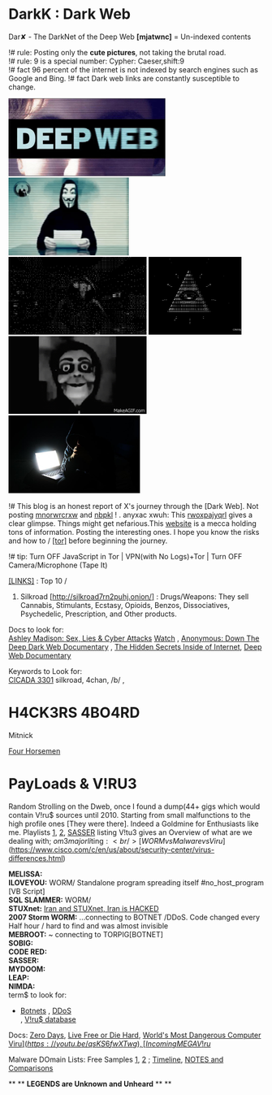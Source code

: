 # DarkK : Dark Web
Dar✘ - The DarkNet of the Deep Web <b>[mjatwnc]</b> = Un-indexed contents

!# rule: Posting only the <b>cute pictures</b>, not taking the brutal road. <br/>
!# rule: 9 is a special number: Cypher: Caeser,shift:9 <br/>
!# fact 96 percent of the internet is not indexed by search engines such as Google and Bing.
!# fact Dark web links are constantly susceptible to change.

<img src="https://github.com/SKKSaikia/DarkK/blob/master/img/deepD.jpg" height=153px><a> </a><img src="https://github.com/SKKSaikia/DarkK/blob/master/anon.gif" height=153px><a> </a><img src="https://github.com/SKKSaikia/DarkK/blob/master/img/hc.gif" height=153px><a> </a><img src="https://github.com/SKKSaikia/DarkK/blob/master/img/ill.gif" height=153px><a> </a><img src="https://github.com/SKKSaikia/DarkK/blob/master/img/XrSwhd.gif" height=153px><a> </a><img src="https://github.com/SKKSaikia/DarkK/blob/master/img/eqvrMKE.jpg" height=153px>

!#  This blog is an honest report of X's journey through the [Dark Web]. Not posting [mnorwrcrxw](https://en.wikipedia.org/wiki/Dark_web) and [nbpkl](https://darkwebnews.com/deep-web/) ! . anyxac xwuh: This [rwoxpajyqrl](https://github.com/SKKSaikia/DarkK/blob/master/img/fkbkjb.png) gives a clear glimpse. Things might get nefarious.This [website](https://darkwebnews.com/) is a mecca holding tons of information. Posting the interesting ones. I hope you know the risks and how to / [[tor]](https://www.torproject.org/) before beginning the journey.

!# tip: Turn OFF JavaScript in Tor | VPN(with No Logs)+Tor | Turn OFF Camera/Microphone (Tape It)

[[LINKS]](https://darkwebnews.com/deep-web-links/) : Top 10 /
1) Silkroad [http://silkroad7rn2puhj.onion/] : Drugs/Weapons: They sell Cannabis, Stimulants, Ecstasy, Opioids, Benzos, Dissociatives, Psychedelic, Prescription, and Other products.

Docs to look for: <br/>
[Ashley Madison: Sex, Lies & Cyber Attacks](https://www.imdb.com/title/tt6798722/) [Watch](https://youtu.be/JmE5Q7DBDmk) , [Anonymous: Down The Deep Dark Web Documentary](https://youtu.be/osln0IWh__Q) , [The Hidden Secrets Inside of Internet](https://youtu.be/J77VKWLdcfE), [Deep Web Documentary](https://youtu.be/Ax7r9Y9LBdA)

Keywords to Look for: <br/>
[CICADA 3301](https://youtu.be/I2O7blSSzpI) silkroad, 4chan, /b/ , 

# H4CK3RS 4BO4RD
Mitnick

[Four Horsemen](https://youtu.be/5fbvquHSPJU)

# PayLoads & V!RU$3$
Random Strolling on the Dweb, once I found a dump(44+ gigs which would contain V!ru$ sources until 2010. Starting from small malfunctions to the high profile ones [They were there]. Indeed a Goldmine for Enthusiasts like me. Playlists [1](https://youtu.be/QIqA66eYpC0), [2](https://youtu.be/DF8Ka8Jh0BQ), [SASSER](https://youtu.be/Uzcg_EWfy28) listing V!tu$3$ gives an Overview of what are we dealing with; $om3 major li$ting$:<br/>
[WORM vs Malware vs Viru$](https://www.cisco.com/c/en/us/about/security-center/virus-differences.html)
<br/>

<b>MELISSA:</b> <br/>
<b>ILOVEYOU:</b> WORM/ Standalone program spreading itself #no_host_program [VB Script]<br/> 
<b>SQL SLAMMER:</b> WORM/ <br/>
<b>STUXnet:</b> [Iran and STUXnet, Iran is HACKED](https://youtu.be/TGGxqjpka-U) <br/>
<b>2007 Storm WORM:</b> ...connecting to BOTNET /DDoS. Code changed every Half hour / hard to find and was almost invisible<br/>
<b>MEBROOT:</b> ~ connecting to TORPIG[BOTNET] <br/>
<b>SOBIG:</b> <br/>
<b>CODE RED:</b> <br/>
<b>SASSER:</b> <br/>
<b>MYDOOM:</b> <br/>
<b>LEAP:</b> <br/>
<b>NIMDA:</b> <br/>
term$ to look for: <br/>
- [Botnets]() , [DDoS]() <br/>, [V!ru$ database](https://www.symantec.com/security-center/a-z)

Docs: [Zero Days](https://youtu.be/J50bUcf8gfc), [Live Free or Die Hard](https://www.imdb.com/title/tt0337978/), [World's Most Dangerous Computer Viru$](https://youtu.be/qsKS6fwXTwg), [Incoming MEGA V!ru$](https://youtu.be/9OhBI-V7EYU)

Malware DOmain Lists: Free Samples [1](https://zeltser.com/malware-sample-sources/), [2](http://www.malwaredomainlist.com/mdl.php) ; [Timeline](https://en.wikipedia.org/wiki/Timeline_of_computer_viruses_and_worms), [NOTES and Comparisons](https://en.wikipedia.org/wiki/Comparison_of_computer_viruses)

** ** **LEGENDS are Unknown and Unheard** ** **
